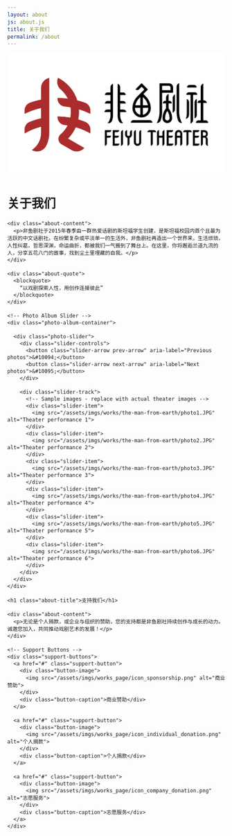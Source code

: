 ```yaml
---
layout: about
js: about.js
title: 关于我们
permalink: /about
---
```


<!-- Hero Banner Section -->
<section class="hero-banner" style="background-image: url('/assets/imgs/about_page/about_banner.png');">
  <div class="hero-overlay">
    <div class="hero-logo">
      <img src="/assets/imgs/logo.png" alt="Feiyu Theater Logo">
    </div>
  </div>
</section>

<!-- Main Content -->
<main class="about-main">
  <div class="container text-center">
    <h1 class="about-title">关于我们</h1>

    <div class="about-content">
      <p>非鱼剧社于2015年春季由一群热爱话剧的斯坦福学生创建，是斯坦福校园内首个且最为活跃的中文话剧社。在纷繁复杂或平淡单一的生活外，非鱼剧社再造出一个世界来，生活烦琐，人性纠葛，哲思深渊，命运曲折，都被我们一气搬到了舞台上。在这里，你将邂逅兰道九流的人，分享五花八门的故事，找到尘土里埋藏的自我。</p>
    </div>

    <div class="about-quote">
      <blockquote>
        “以戏剧探索人性，用创作连接彼此”
      </blockquote>
    </div>

    <!-- Photo Album Slider -->
    <div class="photo-album-container">

      <div class="photo-slider">
        <div class="slider-controls">
          <button class="slider-arrow prev-arrow" aria-label="Previous photos">&#10094;</button>
          <button class="slider-arrow next-arrow" aria-label="Next photos">&#10095;</button>
        </div>

        <div class="slider-track">
          <!-- Sample images - replace with actual theater images -->
          <div class="slider-item">
            <img src="/assets/imgs/works/the-man-from-earth/photo1.JPG" alt="Theater performance 1">
          </div>
          <div class="slider-item">
            <img src="/assets/imgs/works/the-man-from-earth/photo2.JPG" alt="Theater performance 2">
          </div>
          <div class="slider-item">
            <img src="/assets/imgs/works/the-man-from-earth/photo3.JPG" alt="Theater performance 3">
          </div>
          <div class="slider-item">
            <img src="/assets/imgs/works/the-man-from-earth/photo4.JPG" alt="Theater performance 4">
          </div>
          <div class="slider-item">
            <img src="/assets/imgs/works/the-man-from-earth/photo5.JPG" alt="Theater performance 5">
          </div>
          <div class="slider-item">
            <img src="/assets/imgs/works/the-man-from-earth/photo6.JPG" alt="Theater performance 6">
          </div>
        </div>
      </div>
    </div>

    <h1 class="about-title">支持我们</h1>

    <div class="about-content">
      <p>无论是个人捐款，或企业与组织的赞助，您的支持都是非鱼剧社持续创作与成长的动力。诚邀您加入，共同推动戏剧艺术的发展！</p>
    </div>

    <!-- Support Buttons -->
    <div class="support-buttons">
      <a href="#" class="support-button">
        <div class="button-image">
          <img src="/assets/imgs/works_page/icon_sponsorship.png" alt="商业赞助">
        </div>
        <div class="button-caption">商业赞助</div>
      </a>

      <a href="#" class="support-button">
        <div class="button-image">
          <img src="/assets/imgs/works_page/icon_individual_donation.png" alt="个人捐款">
        </div>
        <div class="button-caption">个人捐款</div>
      </a>

      <a href="#" class="support-button">
        <div class="button-image">
          <img src="/assets/imgs/works_page/icon_company_donation.png" alt="志愿服务">
        </div>
        <div class="button-caption">志愿服务</div>
      </a>
    </div>
  </div>
</main>
